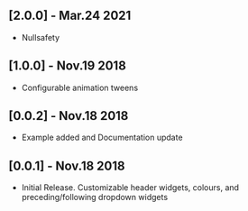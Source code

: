 ## [2.0.0] - Mar.24 2021

- Nullsafety

## [1.0.0] - Nov.19 2018

- Configurable animation tweens

## [0.0.2] - Nov.18 2018

- Example added and Documentation update

## [0.0.1] - Nov.18 2018

- Initial Release. Customizable header widgets, colours, and preceding/following dropdown widgets
